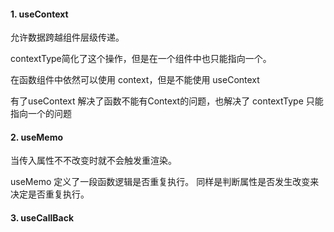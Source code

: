 #### 1. useContext 

允许数据跨越组件层级传递。

contextType简化了这个操作，但是在一个组件中也只能指向一个。

在函数组件中依然可以使用 context，但是不能使用 useContext

有了useContext 解决了函数不能有Context的问题，也解决了 contextType 只能指向一个的问题

#### 2. useMemo

当传入属性不不改变时就不会触发重渲染。

useMemo 定义了一段函数逻辑是否重复执行。 同样是判断属性是否发生改变来 决定是否重复执行。

#### 3. useCallBack